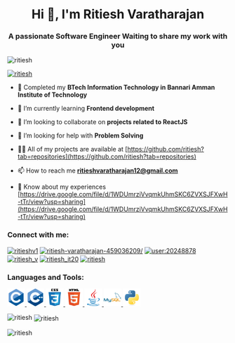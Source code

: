 <h1 align="center">Hi 👋, I'm Ritiesh Varatharajan</h1>
<h3 align="center">A passionate Software Engineer Waiting to share my work with you</h3>

<p align="left"> <img src="https://komarev.com/ghpvc/?username=ritiesh&label=Profile%20views&color=0e75b6&style=flat" alt="ritiesh" /> </p>

<p align="left"> <a href="https://github.com/ryo-ma/github-profile-trophy"><img src="https://github-profile-trophy.vercel.app/?username=ritiesh" alt="ritiesh" /></a> </p>

- 🔭 Completed my **BTech Information Technology in Bannari Amman Institute of Technology**

- 🌱 I’m currently learning **Frontend development**

- 👯 I’m looking to collaborate on **projects related to ReactJS**

- 🤝 I’m looking for help with **Problem Solving**

- 👨‍💻 All of my projects are available at [https://github.com/ritiesh?tab=repositories](https://github.com/ritiesh?tab=repositories)

- 📫 How to reach me **ritieshvaratharajan12@gmail.com**

- 📄 Know about my experiences [https://drive.google.com/file/d/1WDUmrziVvqmkUhmSKC6ZVXSJFXwH-tTr/view?usp=sharing](https://drive.google.com/file/d/1WDUmrziVvqmkUhmSKC6ZVXSJFXwH-tTr/view?usp=sharing)

<h3 align="left">Connect with me:</h3>
<p align="left">
<a href="https://twitter.com/ritieshv1" target="blank"><img align="center" src="https://raw.githubusercontent.com/rahuldkjain/github-profile-readme-generator/master/src/images/icons/Social/twitter.svg" alt="ritieshv1" height="30" width="40" /></a>
<a href="https://linkedin.com/in/ritiesh-varatharajan-459036209/" target="blank"><img align="center" src="https://raw.githubusercontent.com/rahuldkjain/github-profile-readme-generator/master/src/images/icons/Social/linked-in-alt.svg" alt="ritiesh-varatharajan-459036209/" height="30" width="40" /></a>
<a href="https://stackoverflow.com/users/user:20248878" target="blank"><img align="center" src="https://raw.githubusercontent.com/rahuldkjain/github-profile-readme-generator/master/src/images/icons/Social/stack-overflow.svg" alt="user:20248878" height="30" width="40" /></a>
<a href="https://www.codechef.com/users/ritiesh_v" target="blank"><img align="center" src="https://cdn.jsdelivr.net/npm/simple-icons@3.1.0/icons/codechef.svg" alt="ritiesh_v" height="30" width="40" /></a>
<a href="https://www.hackerrank.com/ritiesh_it20" target="blank"><img align="center" src="https://raw.githubusercontent.com/rahuldkjain/github-profile-readme-generator/master/src/images/icons/Social/hackerrank.svg" alt="ritiesh_it20" height="30" width="40" /></a>
<a href="https://www.leetcode.com/ritiesh" target="blank"><img align="center" src="https://raw.githubusercontent.com/rahuldkjain/github-profile-readme-generator/master/src/images/icons/Social/leet-code.svg" alt="ritiesh" height="30" width="40" /></a>
</p>

<h3 align="left">Languages and Tools:</h3>
<p align="left"> <a href="https://www.cprogramming.com/" target="_blank" rel="noreferrer"> <img src="https://raw.githubusercontent.com/devicons/devicon/master/icons/c/c-original.svg" alt="c" width="40" height="40"/> </a> <a href="https://www.w3schools.com/cpp/" target="_blank" rel="noreferrer"> <img src="https://raw.githubusercontent.com/devicons/devicon/master/icons/cplusplus/cplusplus-original.svg" alt="cplusplus" width="40" height="40"/> </a> <a href="https://www.w3schools.com/css/" target="_blank" rel="noreferrer"> <img src="https://raw.githubusercontent.com/devicons/devicon/master/icons/css3/css3-original-wordmark.svg" alt="css3" width="40" height="40"/> </a> <a href="https://www.w3.org/html/" target="_blank" rel="noreferrer"> <img src="https://raw.githubusercontent.com/devicons/devicon/master/icons/html5/html5-original-wordmark.svg" alt="html5" width="40" height="40"/> </a> <a href="https://www.java.com" target="_blank" rel="noreferrer"> <img src="https://raw.githubusercontent.com/devicons/devicon/master/icons/java/java-original.svg" alt="java" width="40" height="40"/> </a> <a href="https://www.mysql.com/" target="_blank" rel="noreferrer"> <img src="https://raw.githubusercontent.com/devicons/devicon/master/icons/mysql/mysql-original-wordmark.svg" alt="mysql" width="40" height="40"/> </a> <a href="https://www.python.org" target="_blank" rel="noreferrer"> <img src="https://raw.githubusercontent.com/devicons/devicon/master/icons/python/python-original.svg" alt="python" width="40" height="40"/> </a> </p>

<p><img align="left" src="https://github-readme-stats.vercel.app/api/top-langs?username=ritiesh&show_icons=true&locale=en&layout=compact" alt="ritiesh" /></p>

<p>&nbsp;<img align="center" src="https://github-readme-stats.vercel.app/api?username=ritiesh&show_icons=true&locale=en" alt="ritiesh" /></p>

<p><img align="center" src="https://github-readme-streak-stats.herokuapp.com/?user=ritiesh&" alt="ritiesh" /></p>
